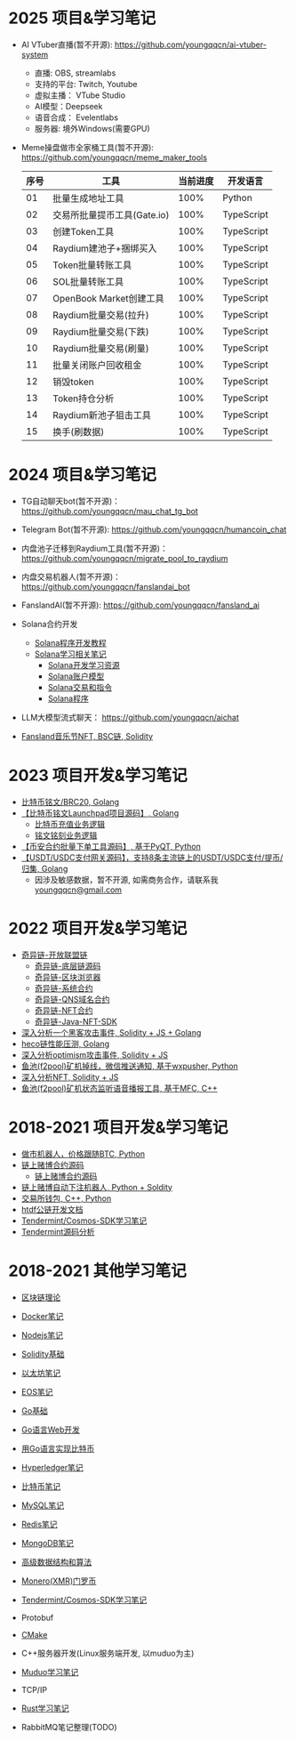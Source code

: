 # 2025 项目&学习笔记


- AI VTuber直播(暂不开源): https://github.com/youngqqcn/ai-vtuber-system
  - 直播: OBS, streamlabs
  - 支持的平台:  Twitch, Youtube
  - 虚拟主播： VTube Studio
  - AI模型：Deepseek
  - 语音合成： Evelentlabs
  - 服务器: 境外Windows(需要GPU)


- Meme操盘做市全家桶工具(暂不开源): https://github.com/youngqqcn/meme_maker_tools

    |序号 | 工具  | 当前进度 | 开发语言 |
    |--|---|--------| -- |
    |01|批量生成地址工具|100%| Python |
    |02|交易所批量提币工具(Gate.io) | 100% | TypeScript |
    |03|创建Token工具 | 100% | TypeScript |
    |04|Raydium建池子+捆绑买入| 100%| TypeScript |
    |05|Token批量转账工具| 100% | TypeScript|
    |06|SOL批量转账工具 |100%| TypeScript|
    |07|OpenBook Market创建工具|100%| TypeScript|
    |08|Raydium批量交易(拉升) |  100% | TypeScript|
    |09|Raydium批量交易(下跌) |  100% | TypeScript|
    |10|Raydium批量交易(刷量) |  100% | TypeScript|
    |11|批量关闭账户回收租金| 100%| TypeScript|
    |12|销毁token| 100%| TypeScript|
    |13|Token持仓分析 | 100% | TypeScript|
    |14|Raydium新池子狙击工具 | 100% | TypeScript|
    |15|换手(刷数据)| 100% | TypeScript|




# 2024 项目&学习笔记

- TG自动聊天bot(暂不开源)：https://github.com/youngqqcn/mau_chat_tg_bot
- Telegram Bot(暂不开源): https://github.com/youngqqcn/humancoin_chat
- 内盘池子迁移到Raydium工具(暂不开源)：https://github.com/youngqqcn/migrate_pool_to_raydium
- 内盘交易机器人(暂不开源)：https://github.com/youngqqcn/fanslandai_bot
- FanslandAI(暂不开源): https://github.com/youngqqcn/fansland_ai
- Solana合约开发
  - [Solana程序开发教程](https://github.com/youngqqcn/solana-course-source)
  - [Solana学习相关笔记](https://youngqqcn.github.io/tags/Solana/page/2/)
    - [Solana开发学习资源](https://youngqqcn.github.io/2024/07/08/technology/blockchain/solana/0_Solana%E5%BC%80%E5%8F%91%E8%B5%84%E6%BA%90/)
    - [Solana账户模型](https://youngqqcn.github.io/2024/07/09/technology/blockchain/solana/1_Solana%E8%B4%A6%E6%88%B7%E6%A8%A1%E5%9E%8B/)
    - [Solana交易和指令](https://youngqqcn.github.io/2024/07/09/technology/blockchain/solana/2_Solana%E4%BA%A4%E6%98%93%E5%92%8C%E6%8C%87%E4%BB%A4/)
    - [Solana程序](https://youngqqcn.github.io/2024/07/09/technology/blockchain/solana/4_Solana%E7%A8%8B%E5%BA%8F/)
- LLM大模型流式聊天： https://github.com/youngqqcn/aichat

- [Fansland音乐节NFT, BSC链, Solidity](https://github.com/fansland-io/fansland-contract/)

# 2023 项目开发&学习笔记
- [比特币铭文/BRC20, Golang](https://github.com/youngqqcn/ord-brc20)
- [【比特币铭文Launchpad项目源码】, Golang](https://github.com/youngqqcn/ordinals-launchpad)
  - [比特币充值业务逻辑](https://github.com/firstsatoshi/website/blob/master/tasks/deposit/btc_deposit.go)
  - [铭文铭刻业务逻辑](https://github.com/firstsatoshi/website/blob/master/tasks/inscribe/btc_inscribe.go)
- [【币安合约批量下单工具源码】, 基于PyQT, Python](https://github.com/youngqqcn/binance-future-batch-tool/tree/master)
- [【USDT/USDC支付网关源码】，支持8条主流链上的USDT/USDC支付/提币/归集, Golang](https://github.com/youngqqcn/upgw)
  - 因涉及敏感数据，暂不开源, 如需商务合作，请联系我 youngqqcn@gmail.com

# 2022 项目开发&学习笔记
- [奇异链-开放联盟链](https://github.com/qiyichain)
  - [奇异链-底层链源码](https://github.com/qiyichain/peculiar)
  - [奇异链-区块浏览器](https://github.com/qiyichain/blockscout)
  - [奇异链-系统合约](https://github.com/qiyichain/peculiar-contracts)
  - [奇异链-QNS域名合约](https://github.com/qiyichain/qns-contracts)
  - [奇异链-NFT合约](https://github.com/qiyichain/standard-contracts)
  - [奇异链-Java-NFT-SDK](https://github.com/qiyichain/qiyichain-java-sdk)
- [深入分析一个黑客攻击事件, Solidity + JS + Golang](https://github.com/youngqqcn/bnbchain-20221007-analyze/)
- [heco链性能压测, Golang](https://github.com/youngqqcn/heco-tps-test)
- [深入分析optimism攻击事件, Solidity + JS](https://github.com/youngqqcn/optimism-attack-analysis)
- [鱼池(f2pool)矿机掉线，微信推送通知, 基于wxpusher, Python](https://github.com/youngqqcn/mywxpusher)
- [深入分析NFT, Solidity + JS](https://github.com/youngqqcn/mynft)
- [鱼池(f2pool)矿机状态监听语音播报工具, 基于MFC, C++](https://github.com/youngqqcn/xgp)

# 2018-2021 项目开发&学习笔记
- [做市机器人，价格跟随BTC, Python](https://github.com/youngqqcn/FollowBTC/)
- [链上赌博合约源码](https://github.com/youngqqcn/dicegame)
  - [链上赌博合约源码](https://github.com/youngqqcn/dicegame-1)
- [链上赌博自动下注机器人, Python + Soldity](https://github.com/youngqqcn/htdfdice-robot)
- [交易所钱包, C++, Python](https://github.com/youngqqcn/ExchangeWallet)
- [htdf公链开发文档](https://github.com/youngqqcn/htdfdocs)
- [Tendermint/Cosmos-SDK学习笔记](https://github.com/youngqqcn/BlockchainNotesV2)
-   [Tendermint源码分析](https://github.com/wupeaking/tendermint_code_analysis/tree/master)

# 2018-2021 其他学习笔记

- [区块链理论](./区块链理论/README.md)

- [Docker笔记](./Docker/README.md)

- [Nodejs笔记](./Nodejs/README.md)

- [Solidity基础](./Solitidy/README.md)
- [以太坊笔记](./以太坊/README.md)

- [EOS笔记](./EOS/README.md)

- [Go基础](./Go语言/Go语言基础/README.md)
- [Go语言Web开发](./Go语言/Web开发/README.md)
- [用Go语言实现比特币](./Go语言/Go语言编写比特币/SimpleBlockChain/README.md)

- [Hyperledger笔记](./Hyperledger/READE.md)

- [比特币笔记](./比特币/README.md)

- [MySQL笔记](./数据库/MySQL/README.md)
- [Redis笔记](./数据库/Redis/README.md)
- [MongoDB笔记](./数据库/MongoDB/README.md)
- [高级数据结构和算法](./高级数据结构和算法/README.md)
- [Monero(XMR)门罗币](./Monero/README.md)
- [Tendermint/Cosmos-SDK学习笔记](https://github.com/youngqqcn/BlockchainNotesV2)
- Protobuf
- [CMake](./C++/CMake/cmake_demos/)
- C++服务器开发(Linux服务端开发, 以muduo为主)
- [Muduo学习笔记](https://github.com/youngqqcn/muduonotes)
- TCP/IP
- [Rust学习笔记](https://github.com/youngqqcn/RustNotes)
- RabbitMQ笔记整理(TODO)

